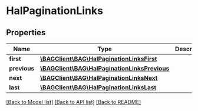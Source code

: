 # HalPaginationLinks

## Properties
Name | Type | Description | Notes
------------ | ------------- | ------------- | -------------
**first** | [**\BAGClient\BAG\HalPaginationLinksFirst**](HalPaginationLinksFirst.md) |  | [optional] 
**previous** | [**\BAGClient\BAG\HalPaginationLinksPrevious**](HalPaginationLinksPrevious.md) |  | [optional] 
**next** | [**\BAGClient\BAG\HalPaginationLinksNext**](HalPaginationLinksNext.md) |  | [optional] 
**last** | [**\BAGClient\BAG\HalPaginationLinksLast**](HalPaginationLinksLast.md) |  | [optional] 

[[Back to Model list]](../../README.md#documentation-for-models) [[Back to API list]](../../README.md#documentation-for-api-endpoints) [[Back to README]](../../README.md)

